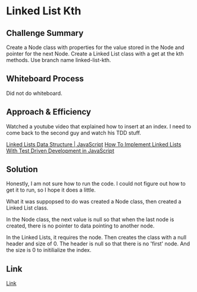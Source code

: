 # Linked List Kth

## Challenge Summary

Create a Node class with properties for the value stored in the Node and pointer for the next Node. Create a Linked List class with a get at the kth methods. Use branch name linked-list-kth.

## Whiteboard Process

<!-- ![linked-list-kth-whiteboard](./linked-list-kth.png) -->
Did not do whiteboard.

## Approach & Efficiency

Watched a youtube video that explained how to insert at an index. I need to come back to the second guy and watch his TDD stuff.  

[Linked Lists Data Structure | JavaScript](https://www.youtube.com/watch?v=ZBdE8DElQQU)
[How To Implement Linked Lists With Test Driven Development in JavaScript](https://www.youtube.com/watch?v=gJjPWA8wpQg)

## Solution

Honestly, I am not sure how to run the code. I could not figure out how to get it to run, so I hope it does a little.

What it was suppopsed to do was created a Node class, then created a Linked List class.

In the Node class, the next value is null so that when the last node is created, there is no pointer to data pointing to another node.

In the Linked Lists, it requires the node. Then creates the class with a null header and size of 0. The header is null so that there is no 'first' node. And the size is 0 to initilialize the index.  

## Link

[Link](https://github.com/vbchomp/data-structures-and-algorithms/tree/main/javascript/linked-list-kth)

